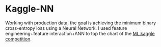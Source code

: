 # Kaggle-NN
Working with production data, the goal is achieving the minimum binary cross-entropy loss using a Neural Network. I used feature engineering+feature interaction+ANN to top the chart of the [ML kaggle competition](https://www.kaggle.com/competitions/competicioiimludg2023/leaderboard). 
